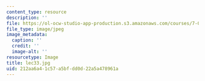 ```yaml
---
content_type: resource
description: ''
file: https://ol-ocw-studio-app-production.s3.amazonaws.com/courses/7-014-introductory-biology-spring-2005/212aa6a41c57a5bfdd0d22a5a478961a_lec33.jpg
file_type: image/jpeg
image_metadata:
  caption: ''
  credit: ''
  image-alt: ''
resourcetype: Image
title: lec33.jpg
uid: 212aa6a4-1c57-a5bf-dd0d-22a5a478961a
---
```

